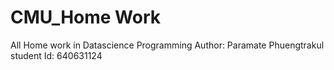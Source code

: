 # CMU_Home Work
All Home work in Datascience Programming
Author: Paramate Phuengtrakul<br/>
student Id: 640631124

